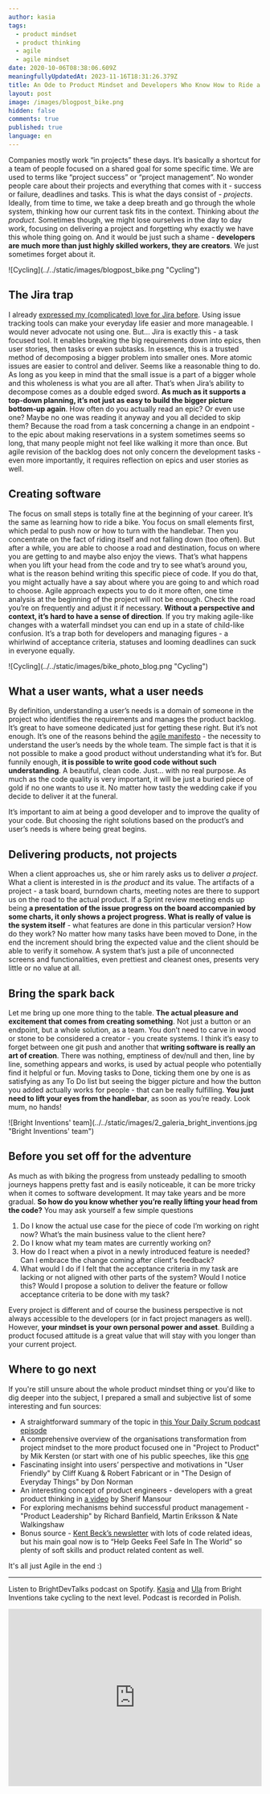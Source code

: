 ```yaml
---
author: kasia
tags:
  - product mindset
  - product thinking
  - agile
  - agile mindset
date: 2020-10-06T08:38:06.609Z
meaningfullyUpdatedAt: 2023-11-16T18:31:26.379Z
title: An Ode to Product Mindset and Developers Who Know How to Ride a Bike
layout: post
image: /images/blogpost_bike.png
hidden: false
comments: true
published: true
language: en
---
```

Companies mostly work “in projects” these days. It’s basically a shortcut for a team of people focused on a shared goal for some specific time. We are used to terms like “project success” or “project management”. No wonder people care about their projects and everything that comes with it - success or failure, deadlines and tasks. This is what the days consist of - *projects*. Ideally, from time to time, we take a deep breath and go through the whole system, thinking how our current task fits in the context. Thinking about *the product*. Sometimes though, we might lose ourselves in the day to day work, focusing on delivering a project and forgetting why exactly we have this whole thing going on. And it would be just such a shame - **developers are much more than just highly skilled workers, they are creators**. We just sometimes forget about it.

<div className="image">![Cycling](../../static/images/blogpost_bike.png "Cycling")</div>

## The Jira trap

I already [expressed my (complicated) love for Jira before](/blog/how-we-use-jira-at-bright). Using issue tracking tools can make your everyday life easier and more manageable. I would never advocate not using one. But… Jira is exactly this - a task focused tool. It enables breaking the big requirements down into epics, then user stories, then tasks or even subtasks. In essence, this is a trusted method of decomposing a bigger problem into smaller ones. More atomic issues are easier to control and deliver. Seems like a reasonable thing to do. As long as you keep in mind that the small issue is a part of a bigger whole and this wholeness is what you are all after. That’s when Jira’s ability to decompose comes as a double edged sword. **As much as it supports a top-down planning, it’s not just as easy to build the bigger picture bottom-up again**. How often do you actually read an epic? Or even use one? Maybe no one was reading it anyway and you all decided to skip them? Because the road from a task concerning a change in an endpoint - to the epic about making reservations in a system sometimes seems so long, that many people might not feel like walking it more than once. But agile revision of the backlog does not only concern the development tasks - even more importantly, it requires reflection on epics and user stories as well.

## Creating software

The focus on small steps is totally fine at the beginning of your career. It’s the same as learning how to ride a bike. You focus on small elements first, which pedal to push now or how to turn with the handlebar. Then you concentrate on the fact of riding itself and not falling down (too often). But after a while, you are able to choose a road and destination, focus on where you are getting to and maybe also enjoy the views. That’s what happens when you lift your head from the code and try to see what’s around you, what is the reason behind writing this specific piece of code. If you do that, you might actually have a say about where you are going to and which road to choose. Agile approach expects you to do it more often, one time analysis at the beginning of the project will not be enough. Check the road you’re on frequently and adjust it if necessary. **Without a perspective and context, it’s hard to have a sense of direction**. If you try making agile-like changes with a waterfall mindset you can end up in a state of child-like confusion. It’s a trap both for developers and managing figures - a whirlwind of acceptance criteria, statuses and looming deadlines can suck in everyone equally.

<div className="image">![Cycling](../../static/images/bike_photo_blog.png "Cycling")</div>

## What a user wants, what a user needs

By definition, understanding a user’s needs is a domain of someone in the project who identifies the requirements and manages the product backlog. It’s great to have someone dedicated just for getting these right. But it’s not enough. It’s one of the reasons behind the [agile manifesto](https://agilemanifesto.org/) - the necessity to understand the user’s needs by the whole team. The simple fact is that it is not possible to make a good product without understanding what it’s for. But funnily enough, **it is possible to write good code without such understanding**. A beautiful, clean code. Just… with no real purpose. As much as the code quality is very important, it will be just a buried piece of gold if no one wants to use it. No matter how tasty the wedding cake if you decide to deliver it at the funeral.

It’s important to aim at being a good developer and to improve the quality of your code. But choosing the right solutions based on the product’s and user’s needs is where being great begins.

## Delivering products, not projects

When a client approaches us, she or him rarely asks us to deliver *a project*. What a client is interested in is *the product* and its value. The artifacts of a project - a task board, burndown charts, meeting notes are there to support us on the road to the actual product. If a Sprint review meeting ends up being **a presentation of the issue progress on the board accompanied by some charts, it only shows a project progress. What is really of value is the system itself** - what features are done in this particular version? How do they work? No matter how many tasks have been moved to Done, in the end the increment should bring the expected value and the client should be able to verify it somehow. A system that’s just a pile of unconnected screens and functionalities, even prettiest and cleanest ones, presents very little or no value at all.

## Bring the spark back

Let me bring up one more thing to the table. **The actual pleasure and excitement that comes from creating something**. Not just a button or an endpoint, but a whole solution, as a team. You don’t need to carve in wood or stone to be considered a creator - you create systems. I think it’s easy to forget between one git push and another that **writing software is really an art of creation**. There was nothing, emptiness of dev/null and then, line by line, something appears and works, is used by actual people who potentially find it helpful or fun. Moving tasks to Done, ticking them one by one is as satisfying as any To Do list but seeing the bigger picture and how the button you added actually works for people - that can be really fulfilling. **You just need to lift your eyes from the handlebar**, as soon as you’re ready. Look mum, no hands!

<div className="hide-on-mobile">![Bright Inventions' team](../../static/images/2_galeria_bright_inventions.jpg "Bright Inventions' team")</div>

## Before you set off for the adventure

As much as with biking the progress from unsteady pedalling to smooth journeys happens pretty fast and is easily noticeable, it can be more tricky when it comes to software development. It may take years and be more gradual. **So how do you know whether you’re really lifting your head from the code?** You may ask yourself a few simple questions

1. Do I know the actual use case for the piece of code I’m working on right now? What’s the main business value to the client here?
2. Do I know what my team mates are currently working on?
3. How do I react when a pivot in a newly introduced feature is needed? Can I embrace the change coming after client's feedback? 
4. What would I do if I felt that the acceptance criteria in my task are lacking or not aligned with other parts of the system? Would I notice this? Would I propose a solution to deliver the feature or follow acceptance criteria to be done with my task?

Every project is different and of course the business perspective is not always accessible to the developers (or in fact project managers as well). However, **your mindset is your own personal power and asset**. Building a product focused attitude is a great value that will stay with you longer than your current project. 

## Where to go next

If you're still unsure about the whole product mindset thing or you'd like to dig deeper into the subject, I prepared a small and subjective list of some interesting and fun sources:

* A straightforward summary of the topic in [this Your Daily Scrum podcast episode](https://www.scrum.org/resources/blog/yds-difference-between-project-and-product-mindset) 
* A comprehensive overview of the organisations transformation from project mindset to the more product focused one in "Project to Product" by Mik Kersten (or start with one of his public speeches, like this [one](https://youtu.be/hrjvbTlirnk?si=bK8dVy26E3-G5eWH) 
* Fascinating insight into users’ perspective and motivations in "User Friendly" by Cliff Kuang & Robert Fabricant or in "The Design of Everyday Things" by Don Norman 
* An interesting concept of product engineers - developers with a great product thinking in [a video](https://youtu.be/OCP_HEhvIqM?si=rUZ3MQ-zRmhUNZ_E) by Sherif Mansour
* For exploring mechanisms behind successful product management - "Product Leadership" by Richard Banfield, Martin Eriksson & Nate Walkingshaw
* Bonus source - [Kent Beck’s newsletter](https://tidyfirst.substack.com/) with lots of code related ideas, but his main goal now is to “Help Geeks Feel Safe In The World” so plenty of soft skills and product related content as well.

It's all just Agile in the end :)

- - -

Listen to BrightDevTalks podcast on Spotify. [Kasia](/about-us/kasia/) and [Ula](/about-us/ula/) from Bright Inventions take cycling to the next level. Podcast is recorded in Polish.

<iframe src="https://open.spotify.com/embed/episode/3uPeTSM5EUPLVSNAjaMD5B?utm_source=generator&theme=0" width="100%" height="352" frameBorder="0" allowfullscreen="" allow="autoplay; clipboard-write; encrypted-media; fullscreen; picture-in-picture" loading="lazy"></iframe>
